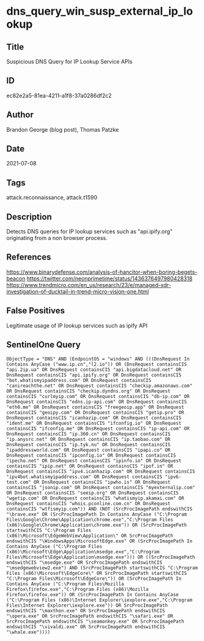 # dns_query_win_susp_external_ip_lookup

## Title
Suspicious DNS Query for IP Lookup Service APIs

## ID
ec82e2a5-81ea-4211-a1f8-37a0286df2c2

## Author
Brandon George (blog post), Thomas Patzke

## Date
2021-07-08

## Tags
attack.reconnaissance, attack.t1590

## Description
Detects DNS queries for IP lookup services such as "api.ipify.org" originating from a non browser process.

## References
https://www.binarydefense.com/analysis-of-hancitor-when-boring-begets-beacon
https://twitter.com/neonprimetime/status/1436376497980428318
https://www.trendmicro.com/en_us/research/23/e/managed-xdr-investigation-of-ducktail-in-trend-micro-vision-one.html

## False Positives
Legitimate usage of IP lookup services such as ipify API

## SentinelOne Query
```
ObjectType = "DNS" AND (EndpointOS = "windows" AND (((DnsRequest In Contains AnyCase ("www.ip.cn","l2.io")) OR (DnsRequest containsCIS "api.2ip.ua" OR DnsRequest containsCIS "api.bigdatacloud.net" OR DnsRequest containsCIS "api.ipify.org" OR DnsRequest containsCIS "bot.whatismyipaddress.com" OR DnsRequest containsCIS "canireachthe.net" OR DnsRequest containsCIS "checkip.amazonaws.com" OR DnsRequest containsCIS "checkip.dyndns.org" OR DnsRequest containsCIS "curlmyip.com" OR DnsRequest containsCIS "db-ip.com" OR DnsRequest containsCIS "edns.ip-api.com" OR DnsRequest containsCIS "eth0.me" OR DnsRequest containsCIS "freegeoip.app" OR DnsRequest containsCIS "geoipy.com" OR DnsRequest containsCIS "getip.pro" OR DnsRequest containsCIS "icanhazip.com" OR DnsRequest containsCIS "ident.me" OR DnsRequest containsCIS "ifconfig.io" OR DnsRequest containsCIS "ifconfig.me" OR DnsRequest containsCIS "ip-api.com" OR DnsRequest containsCIS "ip.360.cn" OR DnsRequest containsCIS "ip.anysrc.net" OR DnsRequest containsCIS "ip.taobao.com" OR DnsRequest containsCIS "ip.tyk.nu" OR DnsRequest containsCIS "ipaddressworld.com" OR DnsRequest containsCIS "ipapi.co" OR DnsRequest containsCIS "ipconfig.io" OR DnsRequest containsCIS "ipecho.net" OR DnsRequest containsCIS "ipinfo.io" OR DnsRequest containsCIS "ipip.net" OR DnsRequest containsCIS "ipof.in" OR DnsRequest containsCIS "ipv4.icanhazip.com" OR DnsRequest containsCIS "ipv4bot.whatismyipaddress.com" OR DnsRequest containsCIS "ipv6-test.com" OR DnsRequest containsCIS "ipwho.is" OR DnsRequest containsCIS "jsonip.com" OR DnsRequest containsCIS "myexternalip.com" OR DnsRequest containsCIS "seeip.org" OR DnsRequest containsCIS "wgetip.com" OR DnsRequest containsCIS "whatismyip.akamai.com" OR DnsRequest containsCIS "whois.pconline.com.cn" OR DnsRequest containsCIS "wtfismyip.com")) AND (NOT (SrcProcImagePath endswithCIS "\brave.exe" OR (SrcProcImagePath In Contains AnyCase ("C:\Program Files\Google\Chrome\Application\chrome.exe","C:\Program Files (x86)\Google\Chrome\Application\chrome.exe")) OR (SrcProcImagePath startswithCIS "C:\Program Files (x86)\Microsoft\EdgeWebView\Application\" OR SrcProcImagePath endswithCIS "\WindowsApps\MicrosoftEdge.exe" OR (SrcProcImagePath In Contains AnyCase ("C:\Program Files (x86)\Microsoft\Edge\Application\msedge.exe","C:\Program Files\Microsoft\Edge\Application\msedge.exe"))) OR ((SrcProcImagePath endswithCIS "\msedge.exe" OR SrcProcImagePath endswithCIS "\msedgewebview2.exe") AND (SrcProcImagePath startswithCIS "C:\Program Files (x86)\Microsoft\EdgeCore\" OR SrcProcImagePath startswithCIS "C:\Program Files\Microsoft\EdgeCore\")) OR (SrcProcImagePath In Contains AnyCase ("C:\Program Files\Mozilla Firefox\firefox.exe","C:\Program Files (x86)\Mozilla Firefox\firefox.exe")) OR (SrcProcImagePath In Contains AnyCase ("C:\Program Files (x86)\Internet Explorer\iexplore.exe","C:\Program Files\Internet Explorer\iexplore.exe")) OR SrcProcImagePath endswithCIS "\maxthon.exe" OR SrcProcImagePath endswithCIS "\opera.exe" OR SrcProcImagePath endswithCIS "\safari.exe" OR SrcProcImagePath endswithCIS "\seamonkey.exe" OR SrcProcImagePath endswithCIS "\vivaldi.exe" OR SrcProcImagePath endswithCIS "\whale.exe"))))

```